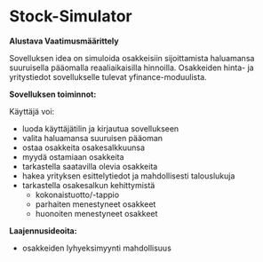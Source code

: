 # Stock-Simulator

**Alustava Vaatimusmäärittely**

Sovelluksen idea on simuloida osakkeisiin sijoittamista haluamansa suuruisella pääomalla reaaliaikaisilla hinnoilla. 
Osakkeiden hinta- ja yritystiedot sovellukselle tulevat yfinance-moduulista.

**Sovelluksen toiminnot:**

Käyttäjä voi:

- luoda käyttäjätilin ja kirjautua sovellukseen
- valita haluamansa suuruisen pääoman
- ostaa osakkeita osakesalkkuunsa
- myydä ostamiaan osakkeita
- tarkastella saatavilla olevia osakkeita
- hakea yrityksen esittelytiedot ja mahdollisesti talouslukuja
- tarkastella osakesalkun kehittymistä
    - kokonaistuotto/-tappio
    - parhaiten menestyneet osakkeet
    - huonoiten menestyneet osakkeet



**Laajennusideoita:**

- osakkeiden lyhyeksimyynti mahdollisuus

